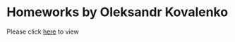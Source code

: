 # Homeworks by Oleksandr Kovalenko

Please click [here](https://akovalenko777.github.io/homework_128/) to view